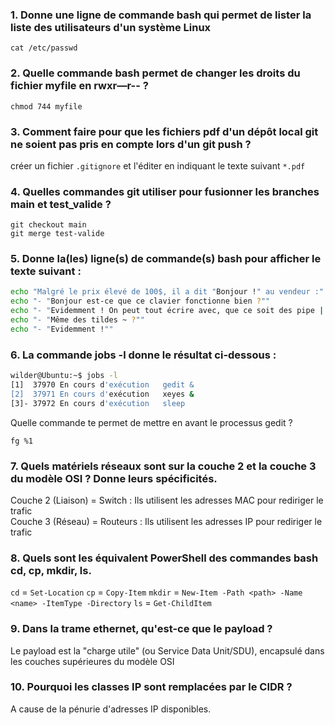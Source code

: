 ### 1. Donne une ligne de commande bash qui permet de lister la liste des utilisateurs d'un système Linux
`cat /etc/passwd`

### 2. Quelle commande bash permet de changer les droits du fichier myfile en rwxr—r-- ?
`chmod 744 myfile`

### 3. Comment faire pour que les fichiers pdf d'un dépôt local git ne soient pas pris en compte lors d'un git push ?
créer un fichier `.gitignore` et l'éditer en indiquant le texte suivant `*.pdf`

### 4. Quelles commandes git utiliser pour fusionner les branches main et test_valide ?
`git checkout main`  
`git merge test-valide`

### 5. Donne la(les) ligne(s) de commande(s) bash pour afficher le texte suivant :
```bash
echo "Malgré le prix élevé de 100$, il a dit "Bonjour !" au vendeur :"
echo "- "Bonjour est-ce que ce clavier fonctionne bien ?""
echo "- "Evidemment ! On peut tout écrire avec, que ce soit des pipe | ou bien des backslash \\ !""
echo "- "Même des tildes ~ ?""
echo "- "Evidemment !""
```

### 6. La commande jobs -l donne le résultat ci-dessous :
```bash
wilder@Ubuntu:~$ jobs -l
[1]  37970 En cours d'exécution   gedit &
[2]  37971 En cours d'exécution   xeyes &
[3]- 37972 En cours d'exécution   sleep
```
Quelle commande te permet de mettre en avant le processus gedit ?

`fg %1`

### 7. Quels matériels réseaux sont sur la couche 2 et la couche 3 du modèle OSI ? Donne leurs spécificités.
Couche 2 (Liaison) = Switch : Ils utilisent les adresses MAC pour rediriger le trafic  
Couche 3 (Réseau) = Routeurs : Ils utilisent les adresses IP pour rediriger le trafic

### 8. Quels sont les équivalent PowerShell des commandes bash cd, cp, mkdir, ls.
`cd` = `Set-Location`
`cp` = `Copy-Item`
`mkdir` = `New-Item -Path <path> -Name <name> -ItemType -Directory`
`ls` = `Get-ChildItem`


### 9. Dans la trame ethernet, qu'est-ce que le payload ?
Le payload est la "charge utile" (ou Service Data Unit/SDU), encapsulé dans les couches supérieures du modèle OSI

### 10. Pourquoi les classes IP sont remplacées par le CIDR ?
A cause de la pénurie d'adresses IP disponibles.

